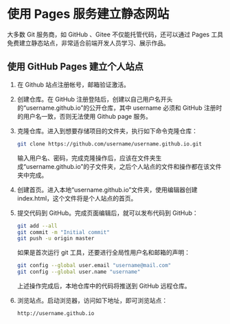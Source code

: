 # 使用 Pages 服务建立静态网站

大多数 Git 服务商，如 GitHub 、Gitee 不仅能托管代码，还可以通过  Pages 工具免费建立静态站点，非常适合前端开发人员学习、展示作品。

## 使用 GitHub Pages 建立个人站点

1. 在 Github 站点注册帐号，邮箱验证激活。
1. 创建仓库。在 GitHub 注册登陆后，创建以自己用户名开头的“username.github.io”的公开仓库，其中 username 必须和 GitHub 注册时的用户名一致，否则无法使用 Github page 服务。
1. 克隆仓库。进入到想要存储项目的文件夹，执行如下命令克隆仓库：

    ```sh
    git clone https://github.com/username/username.github.io.git
    ```

    输入用户名、密码，完成克隆操作后，应该在文件夹生成“username.github.io”的子文件夹，之后个人站点的文件和操作都在该文件夹中完成。

1. 创建首页。进入本地“username.github.io”文件夹，使用编辑器创建 index.html，这个文件将是个人站点的首页。
1. 提交代码到 GitHub。完成页面编辑后，就可以发布代码到 GitHub：

    ```sh
    git add --all
    git commit -m "Initial commit"
    git push -u origin master
    ```

    如果是首次运行 git 工具，还要进行全局性用户名和邮箱的声明：

    ```sh
    git config --global user.email "username@mail.com"
    git config --global user.name "username"
    ```

    上述操作完成后，本地仓库中的代码将推送到 GitHub 远程仓库。

1. 浏览站点。启动浏览器，访问如下地址，即可浏览站点：

    ```sh
    http://username.github.io
    ```
